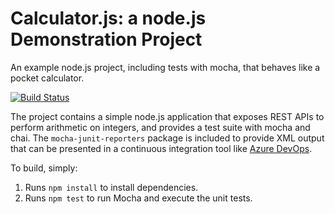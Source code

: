 Calculator.js: a node.js Demonstration Project
==============================================
An example node.js project, including tests with mocha, that behaves like
a pocket calculator.

[![Build Status](https://dev.azure.com/mikemorg/Configuring%20Agent%20Pools%20and%20Understanding%20Pipeline%20Styles/_apis/build/status/PartsUnlimitedE2E?branchName=master)](https://dev.azure.com/mikemorg/Configuring%20Agent%20Pools%20and%20Understanding%20Pipeline%20Styles/_build/latest?definitionId=3&branchName=master)

The project contains a simple node.js application that exposes REST APIs
to perform arithmetic on integers, and provides a test suite with mocha
and chai.  The `mocha-junit-reporters` package is included to provide XML
output that can be presented in a continuous integration tool like
[Azure DevOps](https://azure.com/devops).

To build, simply:

1. Runs `npm install` to install dependencies.
2. Runs `npm test` to run Mocha and execute the unit tests.

